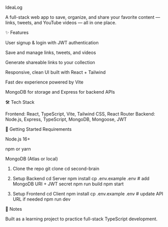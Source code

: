 IdeaLog

A full-stack web app to save, organize, and share your favorite content — links, tweets, and YouTube videos — all in one place.

✨ Features

User signup & login with JWT authentication

Save and manage links, tweets, and videos

Generate shareable links to your collection

Responsive, clean UI built with React + Tailwind

Fast dev experience powered by Vite

MongoDB for storage and Express for backend APIs

🛠 Tech Stack

Frontend: React, TypeScript, Vite, Tailwind CSS, React Router
Backend: Node.js, Express, TypeScript, MongoDB, Mongoose, JWT

🚀 Getting Started
Requirements

Node.js 16+

npm or yarn

MongoDB (Atlas or local)

1. Clone the repo
git clone <repo-url>
cd second-brain

2. Setup Backend
cd Server
npm install
cp .env.example .env   # add MongoDB URI + JWT secret
npm run build
npm start

3. Setup Frontend
cd Client
npm install
cp .env.example .env   # update API URL if needed
npm run dev

🧪 Notes

Built as a learning project to practice full-stack TypeScript development.